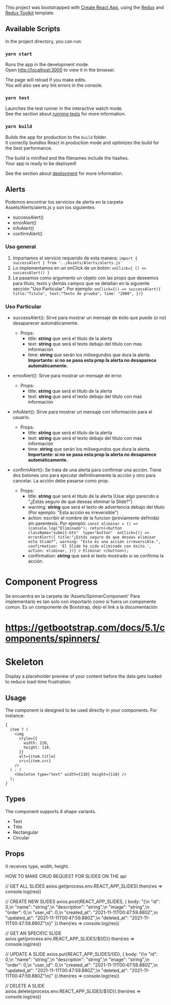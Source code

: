 This project was bootstrapped with [Create React App](https://github.com/facebook/create-react-app), using the [Redux](https://redux.js.org/) and [Redux Toolkit](https://redux-toolkit.js.org/) template.

## Available Scripts

In the project directory, you can run:

### `yarn start`

Runs the app in the development mode.<br />
Open [http://localhost:3000](http://localhost:3000) to view it in the browser.

The page will reload if you make edits.<br />
You will also see any lint errors in the console.

### `yarn test`

Launches the test runner in the interactive watch mode.<br />
See the section about [running tests](https://facebook.github.io/create-react-app/docs/running-tests) for more information.

### `yarn build`

Builds the app for production to the `build` folder.<br />
It correctly bundles React in production mode and optimizes the build for the best performance.

The build is minified and the filenames include the hashes.<br />
Your app is ready to be deployed!

See the section about [deployment](https://facebook.github.io/create-react-app/docs/deployment) for more information.

## Alerts
Podemos encontrar los servicios de alerta en la carpeta Assets/Alerts/alerts.js y son los siguientes:
- successAlert()
- errorAlert()
- infoAlert()
- confirmAlert()

### Uso general
1. Importamos el servicio requerido de esta manera: `import { successAlert } from '../Assets/Alerts/alerts.js'`
2. Lo implementamos en un onClick de un botón: `onClick={ () => successAlert() }`
3. Le pasamos como argumento un objeto con las props que deseemos para titulo, texto y demás campos que se detallan en la siguiente sección "Uso Particular". 
Por ejemplo: `onClick={() => successAlert({ title:"Titulo", text:"Texto de prueba", time: "2000", })}`

### Uso Particular
- successAlert(): Sirve para mostrar un mensaje de éxito que puede (o no) desaparecer automáticamente.
  - Props:
    - title: **string** que será el titulo de la alerta
    - text: **string** que será el texto debajo del título con mas información
    - time: **string** que serán los milisegundos que dura la alerta. **Importante: si no se pasa esta prop la alerta no desaparece automáticamente.**

- errorAlert(): Sirve para mostrar un mensaje de error.
  - Props:
    - title: **string** que será el titulo de la alerta
    - text: **string** que será el texto debajo del título con mas información

- infoAlert(): Sirve para mostrar un mensaje con información para el usuario.
  - Props:
    - title: **string** que será el titulo de la alerta
    - text: **string** que será el texto debajo del título con mas información
    - time: **string** que serán los milisegundos que dura la alerta. **Importante: si no se pasa esta prop la alerta no desaparece automáticamente.**

- confirmAlert(): Se trata de una alerta para confirmar una acción. Tiene dos botones uno para ejecutar definitivamente la acción y otro para cancelar. La acción debe pasarse como prop.
  - Props:
    - title: **string** que será el titulo de la alerta (Usar algo parecido a "¿Estás seguro de que deseas eliminar la Slide?")
    - warning: **string** que será el texto de advertencia debajo del título (Por ejemplo: "Esta acción es irreversible")
    - action: escribir el nombre de la funcion (previamente definida) sin parentesis. Por ejemplo: `const eliminar = () => {console.log("Eliminado"); return(<button 
                className="submit-btn" 
                type="button" 
                onClick={() => errorAlert({
                    title:"¿Estás seguro de que deseas eliminar esta Slide?",
                    warning: "Esta es una acción irreversible.",
                    confirmation: 'El Slide ha sido eliminado con éxito.',
                    action: eliminar,
                })}
            >
              Eliminar
            </button>);`
    - confirmation: **string** que será el texto mostrado si se confirma la acción.

# Component Progress
 Se encuentra en la carpeta de 'Assets/SpinnerComponent'
 Para implementarlo es tan solo con importarlo como si fuera un componente común.
 Es un componente de Bootstrap, dejo el link a la documentación

# https://getbootstrap.com/docs/5.1/components/spinners/

# Skeleton
Display a placeholder preview of your content before the data gets loaded to reduce load-time frustration.
## Usage
The component is designed to be used directly in your components. For instance:
```react
{
  item ? (
    <img
      style={{
        width: 210,
        height: 118,
      }}
      alt={item.title}
      src={item.src}
    />
  ) : (
    <Skeleton type="text" width={210} height={118} />
  );
}
```
## Types
The component supports 4 shape variants.
 - Text
 - Title
 - Rectangular
 - Circular
## Props
It receives type, width, height.


HOW TO MAKE CRUD REQUEST FOR SLIDES ON THE api

// GET ALL SLIDES
axios.get(process.env.REACT_APP_SLIDES).then(res => console.log(res))

// CREATE NEW SLIDES
axios.post(REACT_APP_SLIDES, {
  body: "{\n  "id": 0,\n  "name": "string",\n  "description": "string",\n  "image": "string",\n  "order": 0,\n  "user_id": 0,\n  "created_at": "2021-11-11T00:47:59.880Z",\n  "updated_at": "2021-11-11T00:47:59.880Z",\n  "deleted_at": "2021-11-11T00:47:59.880Z"\n}"
}).then(res => console.log(res))

// GET AN SPECIFIC SLIDE
axios.get(process.env.REACT_APP_SLIDES/${ID}).then(res => console.log(res))

// UPDATE A SLIDE
axios.put(REACT_APP_SLIDES/{ID}, {
  body: "{\n  "id": 0,\n  "name": "string",\n  "description": "string",\n  "image": "string",\n  "order": 0,\n  "user_id": 0,\n  "created_at": "2021-11-11T00:47:59.880Z",\n  "updated_at": "2021-11-11T00:47:59.880Z",\n  "deleted_at": "2021-11-11T00:47:59.880Z"\n}"
}).then(res => console.log(res))

// DELETE A SLIDE
axios.delete(process.env.REACT_APP_SLIDES/${ID}).then(res => console.log(res))

